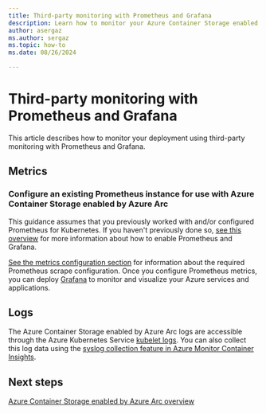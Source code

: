 ```yaml
---
title: Third-party monitoring with Prometheus and Grafana
description: Learn how to monitor your Azure Container Storage enabled by Azure Arc deployment using third-party monitoring with Prometheus and Grafana.
author: asergaz
ms.author: sergaz
ms.topic: how-to
ms.date: 08/26/2024

---
```


# Third-party monitoring with Prometheus and Grafana

This article describes how to monitor your deployment using third-party monitoring with Prometheus and Grafana.

## Metrics

### Configure an existing Prometheus instance for use with Azure Container Storage enabled by Azure Arc

This guidance assumes that you previously worked with and/or configured Prometheus for Kubernetes. If you haven't previously done so, [see this overview](/azure/azure-monitor/containers/kubernetes-monitoring-enable#enable-prometheus-and-grafana) for more information about how to enable Prometheus and Grafana.

[See the metrics configuration section](azure-monitor-kubernetes.md#metrics-configuration) for information about the required Prometheus scrape configuration. Once you configure Prometheus metrics, you can deploy [Grafana](/azure/azure-monitor/visualize/grafana-plugin) to monitor and visualize your Azure services and applications.

## Logs

The Azure Container Storage enabled by Azure Arc logs are accessible through the Azure Kubernetes Service [kubelet logs](/azure/aks/kubelet-logs). You can also collect this log data using the [syslog collection feature in Azure Monitor Container Insights](/azure/azure-monitor/containers/container-insights-syslog).

## Next steps

[Azure Container Storage enabled by Azure Arc overview](overview.md)
